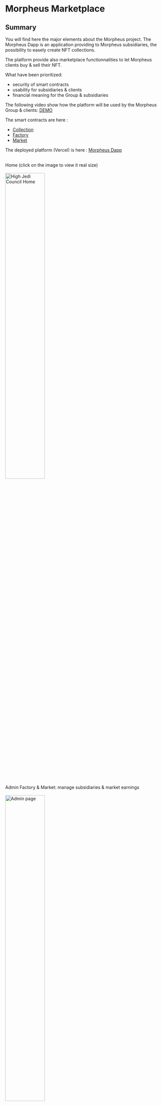 # Morpheus Marketplace

## Summary

You will find here the major elements about the Morpheus project.
The Morpheus Dapp is an application providing to Morpheus subsidiaries, the possibility to easely create NFT collections.

The platform provide also marketplace functionnalities to let Morpheus clients buy & sell their NFT.

What have been prioritized:
- security of smart contracts
- usability for subsidiaries & clients
- financial meaning for the Group & subsidiaries

The following video show how the platform will be used by the Morpheus Group & clients: [DEMO](https://www.loom.com/share/56857226e9e34ce6b7e102cffaf2c118)

The smart contracts are here :
- [Collection](https://goerli.etherscan.io/address/0x36aD8d2DcE8dCcb1526367B2308bcc6a7bbA572D#code)
- [Factory](https://goerli.etherscan.io/address/0x445d4427d0748e32932232CeC48db0920f38a1Ce#code)
- [Market](https://goerli.etherscan.io/address/0x8875508C3E4ab9df8193E05Df3b266E65D27113e#code)

The deployed platform (Vercel) is here : [Morpheus Dapp](https://morpheus-oneiroi.vercel.app/)

<br>
Home (click on the image to view it real size)
<br><br>
<img src="https://bafybeichgjhpcrwzys2rai7dx5hwbnez4qo3xfr44q6k4buwk7qlxmvrwa.ipfs.nftstorage.link/" width="50%"  alt="High Jedi Council Home">

<br>
Admin Factory & Market: manage subsidiaries & market earnings
<br><br>
<img src="https://bafybeieyf4dbkzj4dembzs2praf5m4im6hvmtir2kj5n44lwmaa6ywr4lu.ipfs.nftstorage.link/" width="50%"  alt="Admin page">

<br>
Subsidiary: manage collections & collection earnings
<br><br>
<img src="https://bafybeiagrynjjwevss6zythlupegsqkp7by33diajwxjmzroqmhks75xim.ipfs.nftstorage.link/" width="50%"  alt="Subsidiary page">

<br>
Client: be able to view, mint, sell & buy their NFTs
<br><br>
<img src="https://bafybeibqgh27zqaqgugdqtldnz2nl52eosraha2c74nxayg64dtab2gk3a.ipfs.nftstorage.link/" width="50%"  alt="Wallet owner page">

<br>

Happy discovery !

## Security actions

 - Use a maximum of optimized & verified code : Openzeppelin (ERC721, ReentrancyGuard, Paymensplitter, Ownable)
 - Check & fix reetrancy risks (withdraw, NFT buying...)
 - Check & fix DOS gas risks (minting...)


## Test & coverage

- 119 tests
- 4 files are provided:
  - A dedicated test file for unit tests for each smart contract
  - A file involving all 3 smart contracts at the same time and running a complete workflow using all functions
- Each smart contract has been fully checked (all lines).
- In Market smart contract case, % branch is 90% due to the nonReentrant modifier of ReentrancyGuard Openzeppelin.

- run yarn hardhat coverage: it should show a 100% coverage as followed:

<br>

File             |  % Stmts | % Branch |  % Funcs |  % Lines |Uncovered Lines |
-----------------|----------|----------|----------|----------|----------------|
  Collection.sol |      100 |      100 |      100 |      100 |        _       |
  Factory.sol    |      100 |      100 |      100 |      100 |        _       |
  Market.sol     |      100 |       90 |      100 |      100 |        _       |
-----------------|----------|----------|----------|----------|----------------|
All files        |      100 |    93.24 |      100 |      100 |        0       |

<br>

## Gas & other optimized actions

- Solidity Compiler Optimizer has been activated
- all strings are always remained short (require, revert...)
- always use ++i instead of i++
- packing possibilities have been tested: it showed increases (4849053 vs 4848441) in the gas costs so the contract has been remained without (ex: uint8 for maxQuantity was costing more)
- Linting code: code has been checked using Remix add-on

<br>

## Documentation

Available in docgen folder.

<br>

![Morpheus Dapp](https://bafybeicmcpfedaimwgwtfzlxzy7uy5ru4dsybyz7ymy5e7waef7ayxpozq.ipfs.nftstorage.link/)
